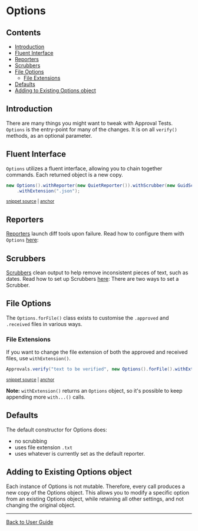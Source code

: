 <a id="top"></a>

# Options

<!-- toc -->
## Contents

  * [Introduction](#introduction)
  * [Fluent Interface](#fluent-interface)
  * [Reporters](#reporters)
  * [Scrubbers](#scrubbers)
  * [File Options](#file-options)
    * [File Extensions](#file-extensions)
  * [Defaults](#defaults)
  * [Adding to Existing Options object](#adding-to-existing-options-object)<!-- endToc -->

## Introduction

There are many things you might want to tweak with Approval Tests. `Options` is the entry-point for many of the changes.
It is on all `verify()` methods, as an optional parameter.

## Fluent Interface

`Options` utilizes a fluent interface, allowing you to chain together commands. Each returned object is a new copy.

<!-- snippet: specify_all_the_options -->
<a id='snippet-specify_all_the_options'></a>
```java
new Options().withReporter(new QuietReporter()).withScrubber(new GuidScrubber()).forFile()
    .withExtension(".json");
```
<sup><a href='/approvaltests-tests/src/test/java/org/approvaltests/OptionsSamplesTest.java#L14-L17' title='Snippet source file'>snippet source</a> | <a href='#snippet-specify_all_the_options' title='Start of snippet'>anchor</a></sup>
<!-- endSnippet -->

## Reporters

[Reporters](/doc/Reporters.md#top) launch diff tools upon failure.  Read how to configure them with `Options` [here](../Reporters.md#via-options):

## Scrubbers

[Scrubbers](/doc/explanations/Scrubbers.md#top) clean output to help remove inconsistent pieces of text, such as dates.  Read how to set up Scrubbers [here](../Scrubbers.md#configuring-scrubbers):
There are two ways to set a Scrubber.

## File Options

The `Options.forFile()` class exists to customise the `.approved` and `.received` files in various ways.

### File Extensions

If you want to change the file extension of both the approved and received files, use `withExtension()`.

<!-- snippet: basic_approval_with_file_extension -->
<a id='snippet-basic_approval_with_file_extension'></a>
```java
Approvals.verify("text to be verified", new Options().forFile().withExtension(".xyz"));
```
<sup><a href='/approvaltests-tests/src/test/java/org/approvaltests/OptionsSamplesTest.java#L22-L24' title='Snippet source file'>snippet source</a> | <a href='#snippet-basic_approval_with_file_extension' title='Start of snippet'>anchor</a></sup>
<!-- endSnippet -->

**Note:** `withExtension()` returns an `Options` object, so it's possible to keep appending more `with...()` calls.

## Defaults

The default constructor for Options does:

* no scrubbing
* uses file extension `.txt`
* uses whatever is currently set as the default reporter.

## Adding to Existing Options object

Each instance of Options is not mutable. Therefore, every call produces a new copy of the Options object. This allows you to modify a specific option from an existing Options object,
while retaining all other settings, and not changing the original object.


---

[Back to User Guide](../README.md#top)
